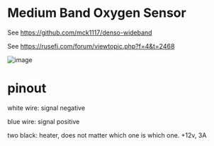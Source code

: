 # Medium Band Oxygen Sensor

See https://github.com/mck1117/denso-wideband

See https://rusefi.com/forum/viewtopic.php?f=4&t=2468

![image](https://user-images.githubusercontent.com/48498823/210686890-af0f8d14-98e9-4833-a044-5699b8342b8c.png)

# pinout

white wire: signal negative

blue wire: signal positive

two black: heater, does not matter which one is which one. +12v, 3A